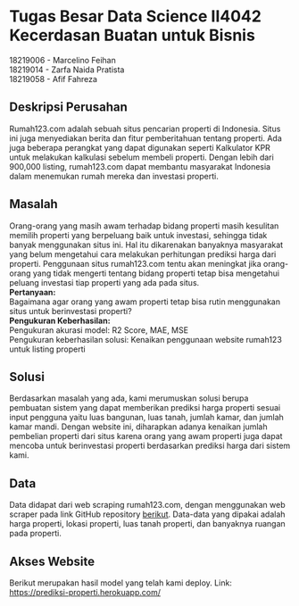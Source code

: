 # Tugas Besar Data Science II4042 Kecerdasan Buatan untuk Bisnis
18219006 - Marcelino Feihan  
18219014 - Zarfa Naida Pratista  
18219058 - Afif Fahreza  

## Deskripsi Perusahan
Rumah123.com adalah sebuah situs pencarian properti di Indonesia. Situs ini juga menyediakan berita dan fitur pemberitahuan tentang properti. Ada juga beberapa perangkat yang dapat digunakan seperti Kalkulator KPR untuk melakukan kalkulasi sebelum membeli properti. Dengan lebih dari 900,000 listing, rumah123.com dapat membantu masyarakat Indonesia dalam menemukan rumah mereka dan investasi properti.

## Masalah
Orang-orang yang masih awam terhadap bidang properti masih kesulitan memilih properti yang berpeluang baik untuk investasi, sehingga tidak banyak menggunakan situs ini. Hal itu dikarenakan banyaknya masyarakat yang belum mengetahui cara melakukan perhitungan prediksi harga dari properti. Penggunaan situs rumah123.com tentu akan meningkat jika orang-orang yang tidak mengerti tentang bidang properti tetap bisa mengetahui peluang investasi tiap properti yang ada pada situs.  
**Pertanyaan:**  
Bagaimana agar orang yang awam properti tetap bisa rutin menggunakan situs untuk berinvestasi properti?  
**Pengukuran Keberhasilan:**  
Pengukuran akurasi model: R2 Score, MAE, MSE  
Pengukuran keberhasilan solusi: Kenaikan penggunaan website rumah123 untuk listing properti

## Solusi
Berdasarkan masalah yang ada, kami merumuskan solusi berupa pembuatan sistem yang dapat memberikan prediksi harga properti sesuai input pengguna yaitu luas bangunan, luas tanah, jumlah kamar, dan jumlah kamar mandi. Dengan website ini, diharapkan adanya kenaikan jumlah pembelian properti dari situs karena orang yang awam properti juga dapat mencoba untuk berinvestasi properti berdasarkan prediksi harga dari sistem kami.

## Data
Data didapat dari web scraping rumah123.com, dengan menggunakan web scraper pada link GitHub repository <a href="https://github.com/tugusav/Rumah123-Data-Analysis" target="_blank">berikut</a>. Data-data yang dipakai adalah harga properti, lokasi properti, luas tanah properti, dan banyaknya ruangan pada properti.

## Akses Website
Berikut merupakan hasil model yang telah kami deploy.
Link: https://prediksi-properti.herokuapp.com/



